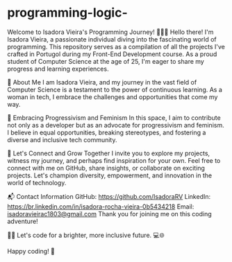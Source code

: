 # programming-logic-
Welcome to Isadora Vieira's Programming Journey! 👩‍💻✨
Hello there! I'm Isadora Vieira, a passionate individual diving into the fascinating world of programming. This repository serves as a compilation of all the projects I've crafted in Portugol during my Front-End Development course. As a proud student of Computer Science at the age of 25, I'm eager to share my progress and learning experiences.

🚀 About Me
I am Isadora Vieira, and my journey in the vast field of Computer Science is a testament to the power of continuous learning. As a woman in tech, I embrace the challenges and opportunities that come my way. 

🌈 Embracing Progressivism and Feminism
In this space, I aim to contribute not only as a developer but as an advocate for progressivism and feminism. I believe in equal opportunities, breaking stereotypes, and fostering a diverse and inclusive tech community.

🤝 Let's Connect and Grow Together
I invite you to explore my projects, witness my journey, and perhaps find inspiration for your own. Feel free to connect with me on GitHub, share insights, or collaborate on exciting projects. Let's champion diversity, empowerment, and innovation in the world of technology.

📬 Contact Information
GitHub: https://github.com/IsadoraRV
LinkedIn: https://br.linkedin.com/in/isadora-rocha-vieira-0b5434218
Email: isadoravieirac1803@gmail.com
Thank you for joining me on this coding adventure! 

🚀✨ Let's code for a brighter, more inclusive future. 💻🌐

Happy coding! 💖
